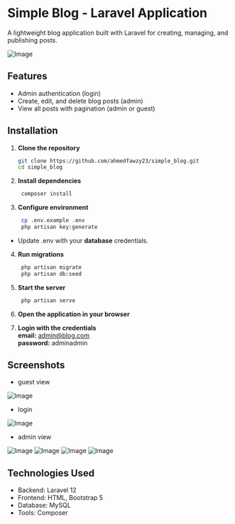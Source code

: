 # Simple Blog - Laravel Application

A lightweight blog application built with Laravel for creating, managing, and publishing posts.

![Image](https://github.com/user-attachments/assets/7c151863-6341-4ba1-b7ae-1d62ce3c593b)

## Features
- Admin authentication (login)
- Create, edit, and delete blog posts (admin)
- View all posts with pagination (admin or guest)


## Installation

1. **Clone the repository**
   ```bash
   git clone https://github.com/ahmedfawzy23/simple_blog.git
   cd simple_blog

2. **Install dependencies**
   ```bash
    composer install
3. **Configure environment**
   ```bash
    cp .env.example .env
    php artisan key:generate
- Update .env with your **database** credentials.

4. **Run migrations**
   ```bash
    php artisan migrate
    php artisan db:seed

5. **Start the server**
   ```bash
    php artisan serve
6. **Open the application in your browser**

7. **Login with the credentials**   <br />**email:** admin@blog.com <br /> **password:** adminadmin

## Screenshots

- guest view

![Image](https://github.com/user-attachments/assets/3110b00f-026e-40d8-8fe5-11affa658706)

- login

![Image](https://github.com/user-attachments/assets/0232635f-a43d-485f-9cf3-a2e20e48d0c6)

- admin view

![Image](https://github.com/user-attachments/assets/10a3dc32-4d29-43be-8cc0-9d34f3f93832)
![Image](https://github.com/user-attachments/assets/19d3bb1c-4c1e-4547-8839-a88c8cf6838c)
![Image](https://github.com/user-attachments/assets/41f5ca57-c4b8-4cac-984f-e9c243c800f8)
![Image](https://github.com/user-attachments/assets/790b96f7-982a-4486-963d-ced865b73bba)

## Technologies Used
- Backend: Laravel 12
- Frontend: HTML, Bootstrap 5
- Database: MySQL
- Tools: Composer
